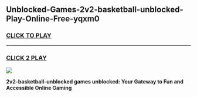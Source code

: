 
## Unblocked-Games-2v2-basketball-unblocked-Play-Online-Free-yqxm0
<h3>
<a href="https://premium76.site?title=2v2-basketball-unblocked&ref=26A">CLICK TO PLAY</a></h3>
<hr>

<h3>
<a href="https://premium76.site?title=2v2-basketball-unblocked&ref=26A">CLICK 2 PLAY</a>
  
</h3>

<a href="https://premium76.site?title=2v2-basketball-unblocked&ref=26A"><img src="https://clearcache.store/games.png"></a>


**2v2-basketball-unblocked games unblocked: Your Gateway to Fun and Accessible Online Gaming**
